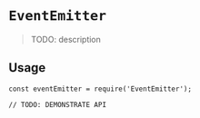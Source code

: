 # `EventEmitter`

> TODO: description

## Usage

```
const eventEmitter = require('EventEmitter');

// TODO: DEMONSTRATE API
```
